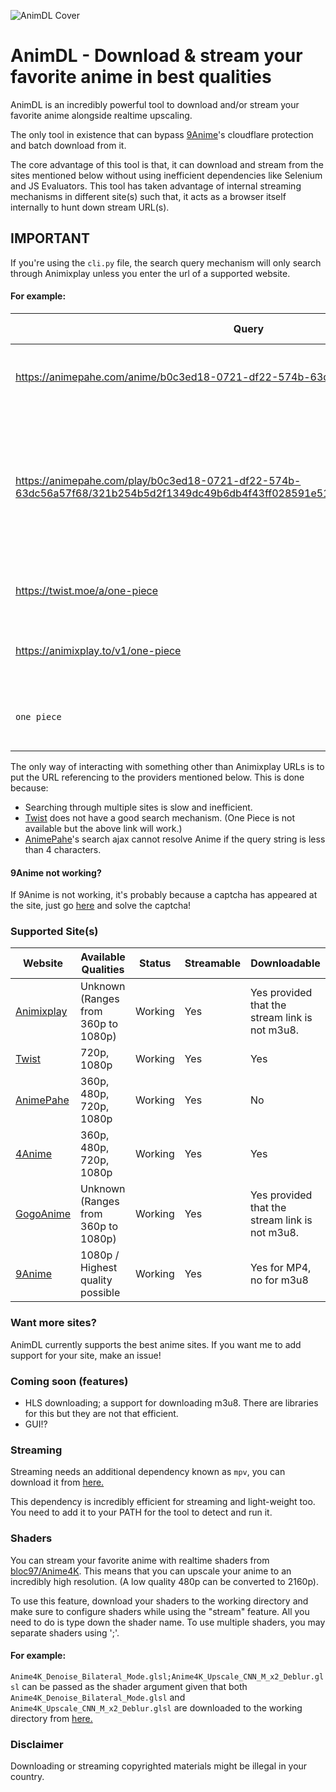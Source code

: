 
![AnimDL Cover](https://raw.githubusercontent.com/justfoolingaround/animdl/master/assets/cover.png)

# AnimDL - Download & stream your favorite anime in best qualities

AnimDL is an incredibly powerful tool to download and/or stream your favorite anime alongside realtime upscaling. 

The only tool in existence that can bypass [9Anime](https://9anime.to)'s cloudflare protection and batch download from it.

The core advantage of this tool is that, it can download and stream from the sites mentioned below without using inefficient dependencies like Selenium and JS Evaluators. 
This tool has taken advantage of internal streaming mechanisms in different site(s) such that, it acts as a browser itself internally to hunt down stream URL(s).

## IMPORTANT

If you're using the `cli.py` file, the search query mechanism will only search through Animixplay unless you enter the url of a supported website.

#### For example:

| Query | Will Recognize | Action |
| ----- | -------------- | ------ |
| https://animepahe.com/anime/b0c3ed18-0721-df22-574b-63dc56a57f68 | Yes | Will start scraping One Piece from AnimePahe |
| https://animepahe.com/play/b0c3ed18-0721-df22-574b-63dc56a57f68/321b254b5d2f1349dc49b6db4f43ff028591e51c1b3ce7f51f23e1c2d0606961 | Yes | Will convert to anime URL and start scraping One Piece from it. This will not download a singular episode. |
| https://twist.moe/a/one-piece | Yes | Will start scraping One Piece from Twist |
| https://animixplay.to/v1/one-piece | Yes | Will start scraping One Piece from Animixplay |
| `one piece` | No | Will search through Animixplay and show selections |

The only way of interacting with something other than Animixplay URLs is to put the URL referencing to the providers mentioned below. 
This is done because:

- Searching through multiple sites is slow and inefficient.
- [Twist](https://www.twist.moe/) does not have a good search mechanism. (One Piece is not available but the above link will work.)
- [AnimePahe](https://www.animepahe.com/)'s search ajax cannot resolve Anime if the query string is less than 4 characters.

#### 9Anime not working?

If 9Anime is not working, it's probably because a captcha has appeared at the site, just go [here](https://9anime.to/ajax/anime/servers?id=ov8) and solve the captcha!

### Supported Site(s)

| Website | Available Qualities | Status | Streamable | Downloadable |
| ------- | ------------------- | ------ | --------- | ------------ |
| [Animixplay](https://www.animixplay.to/) | Unknown  (Ranges from 360p to 1080p) | Working | Yes | Yes provided that the stream link is not m3u8. |
| [Twist](https://www.twist.moe/) | 720p, 1080p | Working | Yes | Yes | 
| [AnimePahe](https://www.animepahe.com/) | 360p, 480p, 720p, 1080p | Working | Yes | No |
| [4Anime](https://4anime.to/) | 360p, 480p, 720p, 1080p | Working | Yes | Yes |
| [GogoAnime](https://www1.gogoanime.ai/) | Unknown  (Ranges from 360p to 1080p) | Working | Yes | Yes provided that the stream link is not m3u8. |
| [9Anime](https://9anime.to/) | 1080p / Highest quality possible | Working | Yes | Yes for MP4, no for m3u8 |

### Want more sites?

AnimDL currently supports the best anime sites. If you want me to add support for your site, make an issue!

### Coming soon (features)

- HLS downloading; a support for downloading m3u8. There are libraries for this but they are not that efficient.
- GUI!?

### Streaming

Streaming needs an additional dependency known as `mpv`, you can download it from [here.](https://github.com/mpv-player/mpv/releases/)

This dependency is incredibly efficient for streaming and light-weight too. You need to add it to your PATH for the tool to detect and run it.

### Shaders

You can stream your favorite anime with realtime shaders from [bloc97/Anime4K](https://github.com/bloc97/Anime4K/). 
This means that you can upscale your anime to an incredibly high resolution. (A low quality 480p can be converted to 2160p). 

To use this feature, download your shaders to the working directory and make sure to configure shaders while using the "stream" feature. 
All you need to do is type down the shader name. To use multiple shaders, you may separate shaders using ';'.

#### For example: 

`Anime4K_Denoise_Bilateral_Mode.glsl;Anime4K_Upscale_CNN_M_x2_Deblur.glsl` can be passed as the shader argument given that both 
`Anime4K_Denoise_Bilateral_Mode.glsl` and `Anime4K_Upscale_CNN_M_x2_Deblur.glsl` are downloaded to the working directory from [here.](https://github.com/bloc97/Anime4K/releases/)

### Disclaimer

Downloading or streaming copyrighted materials might be illegal in your country.